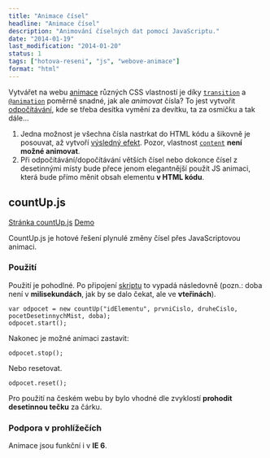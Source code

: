 ```yaml
---
title: "Animace čísel"
headline: "Animace čísel"
description: "Animování číselných dat pomocí JavaScriptu."
date: "2014-01-19"
last_modification: "2014-01-20"
status: 1
tags: ["hotova-reseni", "js", "webove-animace"]
format: "html"
---
```


<p>Vytvářet na webu <a href="/animace">animace</a> různých CSS vlastností je díky <a href="/transition"><code>transition</code></a> a <a href="/animation"><code>@animation</code></a> poměrně snadné, jak ale <i>animovat</i> čísla? To jest vytvořit <a href="/odpocitavani">odpočítávání</a>, kde se třeba desítka vymění za devítku, ta za osmičku a tak dále…</p>

<ol>
  <li>Jedna možnost je všechna čísla nastrkat do HTML kódu a šikovně je posouvat, až vytvoří <a href="/odpocitavani#css">výsledný efekt</a>. Pozor, vlastnost <a href="/content-attr"><code>content</code></a> <b>není možné animovat</b>.</li>

  <li>Při odpočítávání/dopočítávání větších čísel nebo dokonce čísel z desetinnými místy bude přece jenom elegantnější použít JS animaci, která bude přímo měnit obsah elementu <b>v HTML kódu</b>.</li>
</ol>

<h2>countUp.js</h2>
<p><a href="http://inorganik.github.io/countUp.js/" class="button">Stránka countUp.js</a> <a href="http://inorganik.github.io/countUp.js/" class="button">Demo</a></p>

<p>CountUp.js je hotové řešení plynulé změny čísel přes JavaScriptovou animaci.</p>

<!--
<div class="live">
  <script src="https://raw.githubusercontent.com/inorganik/countUp.js/master/dist/countUp.withPolyfill.min.js"></script>
  <div id="cislo" style="padding: 1em; background: #fff; font-family: Segoe UI; font-size: 200%">0</div>
  <script>
    var demo = new CountUp("cislo", 0, 1000, 2, 5);
    document.getElementById("cislo").onmouseover = function(){
      demo.start();
    };
    document.getElementById("cislo").onmouseout = function(){
      demo.stop();
      demo.reset();
    };    
  </script>
</div>
-->

<h3>Použití</h3>
<p>Použití je pohodlné. Po připojení <a href="https://github.com/inorganik/countUp.js/blob/master/countUp.js">skriptu</a> to vypadá následovně (pozn.: doba není v <b>milisekundách</b>, jak by se dalo čekat, ale ve <b>vteřinách</b>).</p>

<pre><code>var odpocet = new countUp("idElementu", prvniCislo, druheCislo, pocetDesetinnychMist, doba);
odpocet.start();</code></pre>

<p>Nakonec je možné animaci zastavit:</p>
<pre><code>odpocet.stop();</code></pre>

<p>Nebo resetovat.</p>
<pre><code>odpocet.reset();</code></pre>

<p>Pro použití na českém webu by bylo vhodné dle zvyklostí <b>prohodit desetinnou tečku</b> za čárku.</p>

<h3 id="podpora">Podpora v prohlížečích</h3>
<p>Animace jsou funkční i v <b>IE 6</b>.</p>